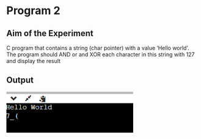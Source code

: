 # Program 2

## Aim of the Experiment
C program that contains a string (char pointer) with a value ‘Hello world’. The program should AND or and XOR each character in this string with 127 and display the result

## Output
![output](program2_Output.png)
